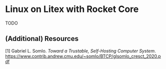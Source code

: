 # Linux on Litex with Rocket Core

TODO

## (Additional) Resources

[1] Gabriel L. Somlo. *Toward a Trustable, Self-Hosting Computer System*. <https://www.contrib.andrew.cmu.edu/~somlo/BTCP/glsomlo_cresct_2020.pdf>

